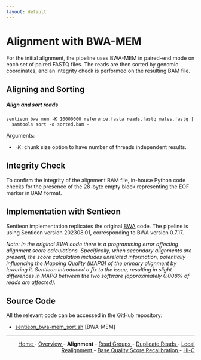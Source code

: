 ```yaml
---
layout: default
---
```

# Alignment with BWA-MEM

For the initial alignment, the pipeline uses BWA-MEM in paired-end mode on each set of paired FASTQ files. The reads are then sorted by genomic coordinates, and an integrity check is performed on the resulting BAM file.

## Aligning and Sorting

##### Align and sort reads

```text
sentieon bwa mem -K 10000000 reference.fasta reads.fastq mates.fastq |
  samtools sort -o sorted.bam -
```

Arguments:

- *-K*: chunk size option to have number of threads independent results.

## Integrity Check

To confirm the integrity of the alignment BAM file, in-house Python code checks for the presence of the 28-byte empty block representing the EOF marker in BAM format.

## Implementation with Sentieon

Sentieon implementation replicates the original [BWA](https://github.com/lh3/bwa) code. The pipeline is using Sentieon version 202308.01, corresponding to BWA version 0.7.17.

*Note: In the original BWA code there is a programming error affecting alignment score calculations. Specifically, when secondary alignments are present, the score calculation includes unrelated information, potentially influencing the Mapping Quality (MAPQ) of the primary alignment by lowering it. Sentieon introduced a fix to the issue, resulting in slight differences in MAPQ between the two software (approximately 0.008% of reads are affected).*

## Source Code

All the relevant code can be accessed in the GitHub repository:

  - [sentieon_bwa-mem_sort.sh](https://github.com/smaht-dac/sentieon-pipelines/blob/main/dockerfiles/sentieon/sentieon_bwa-mem_sort.sh) [BWA-MEM]

---

<!-- This section relies on the html links generated by GitHub Pages 
and will not render correctly in Markdown -->
<div style="text-align: right">
    <a href="/"> Home </a> -
    <a href="0_Overview.html"> Overview </a> -
    <a> <b> Alignment </b> </a> -
    <a href="2_Read_Groups.html"> Read Groups </a> -
    <a href="3_Duplicate_Reads.html"> Duplicate Reads </a> -
    <a href="4_Local_Realignment.html"> Local Realignment </a> -
    <a href="5_Base_Quality_Score_Recalibration.html"> Base Quality Score Recalibration </a> -
    <a href="6_Hi-C.html"> Hi-C </a>
</div>